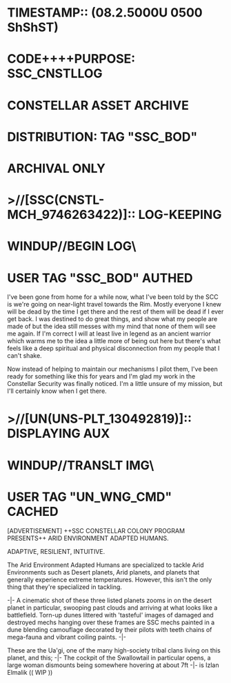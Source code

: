 # TIMESTAMP::         (08.2.5000U 0500 ShShST)
# CODE++++PURPOSE:    SSC_CNSTLLOG
#				     CONSTELLAR ASSET ARCHIVE
# DISTRIBUTION:       TAG "SSC_BOD"
#					ARCHIVAL ONLY

# >//[SSC(CNSTL-MCH_9746263422)]:: LOG-KEEPING
#						           WINDUP//BEGIN LOG\\
#						           USER TAG "SSC_BOD" AUTHED

I've been gone from home for a while now, what I've been told by the SCC is we're going on near-light travel towards the Rim. Mostly everyone I knew will be dead by the time I get there and the rest of them will be dead if I ever get back. I was destined to do great things, and show what my people are made of but the idea still messes with my mind that none of them will see me again. If I'm correct I will at least live in legend as an ancient warrior which warms me to the idea a little more of being out here but there's what feels like a deep spiritual and physical disconnection from my people that I can't shake.

Now instead of helping to maintain our mechanisms I pilot them, I've been ready for something like this for years and I'm glad my work in the Constellar Security was finally noticed. I'm a little unsure of my mission, but I'll certainly know when I get there.

# >//[UN(UNS-PLT_130492819)]:: DISPLAYING AUX
#						       WINDUP//TRANSLT IMG\\
#				               USER TAG "UN_WNG_CMD" CACHED

[ADVERTISEMENT]
++SSC CONSTELLAR COLONY PROGRAM PRESENTS++
ARID ENVIRONMENT ADAPTED HUMANS.

ADAPTIVE, RESILIENT, INTUITIVE.

The Arid Environment Adapted Humans are specialized to tackle Arid Environments such as Desert planets, Arid planets, and planets that generally experience extreme temperatures. However, this isn't the only thing that they're specialized in tackling.

-|- A cinematic shot of these three listed planets zooms in on the desert planet in particular, swooping past clouds and arriving at what looks like a battlefield. Torn-up dunes littered with 'tasteful' images of damaged and destroyed mechs hanging over these frames are SSC mechs painted in a dune blending camouflage decorated by their pilots with teeth chains of mega-fauna and vibrant coiling paints. -|-

These are the Ua'gi, one of the many high-society tribal clans living on this planet, and this; -|- The cockpit of the Swallowtail in particular opens, a large woman dismounts being somewhere hovering at about 7ft -|- is Izlan Elmalik (( WIP ))